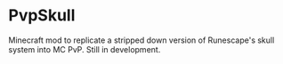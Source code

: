 # PvpSkull
Minecraft mod to replicate a stripped down version of Runescape's skull system into MC PvP.
Still in development.
